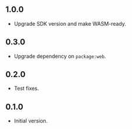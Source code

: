 ## 1.0.0

- Upgrade SDK version and make WASM-ready.
 
## 0.3.0

- Upgrade dependency on `package:web`.

## 0.2.0

- Test fixes.

## 0.1.0

- Initial version.
